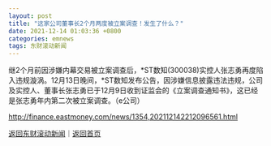 ```yaml
---
layout: post
title: "这家公司董事长2个月两度被立案调查！发生了什么？"
date: 2021-12-14 01:03:36 +0800
categories: emnews
tags: 东财滚动新闻
---
```


继2个月前因涉嫌内幕交易被立案调查后，*ST数知(300038)实控人张志勇再度陷入违规漩涡。12月13日晚间，*ST数知发布公告，因涉嫌信息披露违法违规，公司及实控人、董事长张志勇已于12月9日收到证监会的《立案调查通知书》，这已经是张志勇年内第二次被立案调查。（e公司）

<http://finance.eastmoney.com/news/1354,202112142212096561.html>

[返回东财滚动新闻](//finews.withounder.com/emnews/)｜[返回首页](//finews.withounder.com/)